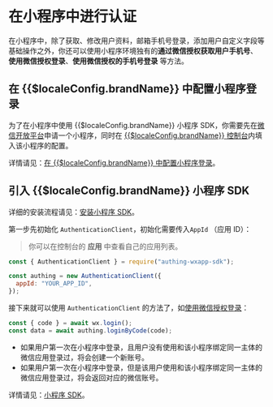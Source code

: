 # 在小程序中进行认证

<LastUpdated/>

在小程序中，除了获取、修改用户资料，邮箱手机号登录，添加用户自定义字段等基础操作之外，你还可以使用小程序环境独有的**通过微信授权获取用户手机号**、 **使用微信授权登录**、**使用微信授权的手机号登录** 等方法。

## 在 {{$localeConfig.brandName}} 中配置小程序登录

为了在小程序中使用 {{$localeConfig.brandName}} 小程序 SDK，你需要先在[微信开放平台](https://mp.weixin.qq.com/)申请一个小程序，同时在 [{{$localeConfig.brandName}} 控制台](https://console.authing.cn/console/userpool)内填入该小程序的配置。

详情请见：[在 {{$localeConfig.brandName}} 中配置小程序登录](/reference/sdk-for-wxapp.md#在-localeconfig-brandName-中配置小程序登录)。

## 引入 {{$localeConfig.brandName}} 小程序 SDK

详细的安装流程请见：[安装小程序 SDK](/reference/sdk-for-wxapp.md#安装)。

第一步先初始化 `AuthenticationClient`，初始化需要传入`AppId` （应用 ID）：

> 你可以在控制台的 **应用** 中查看自己的应用列表。

```js
const { AuthenticationClient } = require("authing-wxapp-sdk");

const authing = new AuthenticationClient({
  appId: "YOUR_APP_ID",
});
```

接下来就可以使用 `AuthenticationClient` 的方法了，如[使用微信授权登录](/reference/sdk-for-wxapp.md#loginbycode)：

```javascript
const { code } = await wx.login();
const data = await authing.loginByCode(code);
```

- 如果用户第一次在小程序中登录，且用户没有使用和该小程序绑定同一主体的微信应用登录过，将会创建一个新账号。
- 如果用户第一次在小程序中登录，但是该用户使用和该小程序绑定同一主体的微信应用登录过，将会返回对应的微信账号。

详情请见：[小程序 SDK](/reference/sdk-for-wxapp.md)。